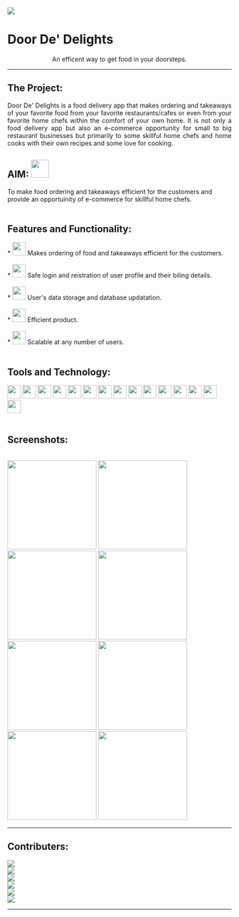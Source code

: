<img src="https://imgur.com/wqMSjgK.png"/>

# Door De' Delights
<p align = "center"> 
An efficent way to get food in your doorsteps.
</p>
<hr>

<h2> The Project:</h2>
<p align="justify">
 Door De' Delights is a food delivery app that makes ordering and takeaways of your favorite food from your favorite restaurants/cafes or even from your favorite home chefs within the comfort of your own home. It is not only a food delivery app but also an e-commerce opportunity for small to big restaurant businesses but primarily to some skillful home chefs and home cooks with their own recipes and some love for cooking.
</p>
<h2> AIM: <img src="https://imgur.com/zFz0s6y.png" width="40" height="40"></h2>
To make food ordering and takeaways efficient for the customers and provide an opportuinity of e-commerce for skillful home chefs.
<br>
<br>
<h2> Features and Functionality:</h2>
* <img src="https://imgur.com/WtwuRER.png" height="30" width="30"/>
  Makes ordering of food and takeaways efficient for the customers.
<br>
<br>
* <img src="https://imgur.com/0VpbpCz.png" height="30" width="30"/>
  Safe login and reistration of user profile and their biling details.
<br>
<br>
* <img src="https://imgur.com/sHHBBPW.png" height="30" width="30"/>
  User's data storage and database updatation.
<br>
<br>
* <img src="https://imgur.com/h1Tq6WT.png" height="30" width="30"/>
  Efficient product.
<br>
<br>
* <img src="https://imgur.com/lhBrXe6.png" height="30" width="30"/>
  Scalable at any number of users.
<br>
<br>
<h2>Tools and Technology:</h2>
<img src="https://imgur.com/8XrwS01.png" height="30" width="30"/>
<img src="https://imgur.com/5E7HeGk.png" height="30" width="30"/>
<img src="https://imgur.com/6uWgJIL.png" height="30" width="30"/>
<img src="https://imgur.com/AhmJulw.png" height="30" width="30"/>
<img src="https://imgur.com/tBgmSNq.png" height="30" width="30"/>
<img src="https://imgur.com/23NB9Vx.png" height="30" width="30"/>
<img src="https://imgur.com/ygSzJGN.png" height="30" width="30"/>
<img src="https://imgur.com/cXg9T6L.png" height="30" width="30"/>
<img src="https://imgur.com/ldKBKOI.png" height="30" width="30"/>
<img src="https://imgur.com/sThM4ng.png" height="30" width="30"/>
<img src="https://imgur.com/MbHNkUa.png" height="30" width="30"/>
<img src="https://imgur.com/LzyEQLN.png" height="30" width="30"/>
<img src="https://imgur.com/AwZioKz.png" height="30" width="30"/>
<img src="https://imgur.com/AIpqX2y.png" height="30" width="30"/>
<img src="https://imgur.com/fNeoC8l.png" height="30" width="30"/>
<br>
<br>
<h2>Screenshots:</h2>
<br>
<img src="https://imgur.com/q9EoA3p.png"width="" height="200"/>
<img src="https://imgur.com/Fp8xoQW.png"width=" " height="200"/>
<img src="https://imgur.com/0bFMMck.png"width=" " height="200"/>
<img src="https://imgur.com/m1N0i2d.png"width=" " height="200"/>
<img src="https://imgur.com/XSQHMG2.png"width=" " height="200"/>
<img src="https://imgur.com/PSNFJOF.png"width=" " height="200"/>
<img src="https://imgur.com/GIZJvl1.png"width=" " height="200"/>
<img src="https://imgur.com/igxIYY8.png"width=" " height="200"/>

<br>

<hr>
<h2> Contributers:</h2>
<a herf="https://github.com/CrystalShrestha">
<img src="https://img.shields.io/badge/-Crystal-blue"/>
</a>
<br>
<a herf="https://github.com/Samana19">
<img src="https://img.shields.io/badge/-Samana-pink"/>
</a>
<br>
<a herf="">
<img src="https://img.shields.io/badge/-Bipina-orange"/>
</a>
<br>
<a herf="https://github.com/astikagrg">
<img src="https://img.shields.io/badge/-Astika-teal"/>
</a>
<br>
<a herf="https://github.com/rupikarasaili">
<img src="https://img.shields.io/badge/-Rupika-yellow"/>
</a>
<br>
<a herf="https://github.com/Manjil00">
<img src="https://img.shields.io/badge/-Manzil-red"/>
</a>
<hr>

